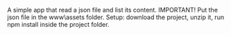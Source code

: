A simple app that read a json file and list its content.
IMPORTANT! Put the json file in the www\assets folder.
Setup: download the project, unzip it, run npm install inside the project folder.
